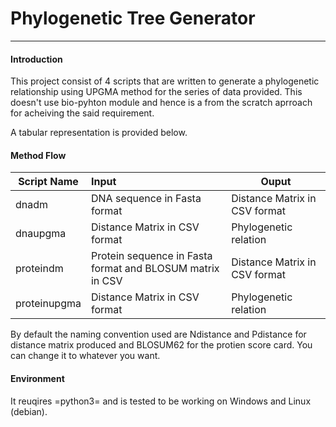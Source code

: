 # **Phylogenetic Tree Generator**

------

#### Introduction

This project consist of 4 scripts that are written to generate a phylogenetic relationship using UPGMA method for the series of data provided. This doesn't use bio-pyhton module and hence is a from the scratch aprroach for acheiving the said requirement.

A tabular representation is provided below.

#### Method Flow

| Script Name  | Input                                    | Ouput                         |
| ------------ | :--------------------------------------- | ----------------------------- |
| dnadm        | DNA sequence in Fasta format             | Distance Matrix in CSV format |
| dnaupgma     | Distance Matrix in CSV format            | Phylogenetic relation         |
| proteindm    | Protein sequence in Fasta format and BLOSUM matrix in CSV | Distance Matrix in CSV format |
| proteinupgma | Distance Matrix in CSV format            | Phylogenetic relation         |

By default the naming convention used are Ndistance and Pdistance for distance matrix produced and BLOSUM62 for the protien score card. You can change it to whatever you want.

#### Environment

It reuqires =python3= and is tested to be working on Windows and Linux (debian).